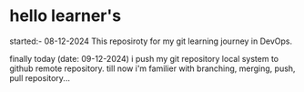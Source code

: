 # hello learner's
started:- 08-12-2024
This reposiroty for my git learning journey in DevOps.

finally today (date: 09-12-2024) i push my git repository local system to github remote repository.
till now i'm familier with branching, merging, push, pull repository...
